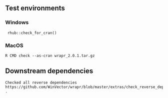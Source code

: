 

## Test environments

### Windows

     rhub::check_for_cran()

 
### MacOS

    R CMD check --as-cran wrapr_2.0.1.tar.gz

## Downstream dependencies

    Checked all reverse dependencies https://github.com/WinVector/wrapr/blob/master/extras/check_reverse_dependencies.md .
